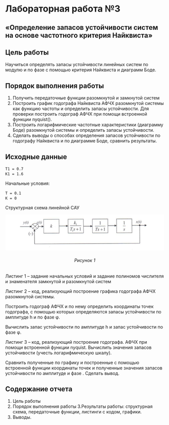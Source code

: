 # Лабораторная работа №3
## «Определение запасов устойчивости систем на основе частотного критерия Найквиста»

## Цель работы
Научиться определять запасы устойчивости линейных систем по модулю и по фазе с помощью критерия Найквиста и диаграмм Боде.

## Порядок выполнения работы
1. Получить передаточные функции разомкнутой и замкнутой систем
2. Построить график годографа Найквиста АФЧХ разомкнутой системы как функцию частоты и определить запасы устойчивости. Для проверки построить годограф АФЧХ при помощи встроенной функции nyquist().
3. Построить логарифмические частотные характеристики (диаграмму Боде) разомкнутой системы и определить запасы устойчивости.
4. Сделать выводы о способах определения запасов устойчивости по годографу Найквиста и по диаграмме Боде, сравнить результаты.

## Исходные данные
```
Т1 = 0.7
К1 = 1.6
```
Начальные условия:
```
Т = 0.1
К = 0
```
Структурная схема линейной САУ

<div align="center">

![struct_sch](struct_sch.png)

###### Рисунок 1

</div>

Листинг 1 – задание начальных условий и задание полиномов числителя и знаменателя замкнутой и разомкнутой систем

Листинг 2 – код, реализующий построение графика годографа АФЧХ разомкнутой системы.

Построить годограф АФЧХ и по нему определить координаты точек годографа, с помощью которых определяются запасы устойчивости по амплитуде h и по фазе φ.

Вычислить запас устойчивости по амплитуде h и запас устойчивости по фазе φ.

Листинг 3 – код, реализующий   построение годографа. АФЧХ при помощи встроенной функции nyquist. Вычислить значения запасов устойчивости (учесть логарифмическую шкалу).

Сравнить полученные по графику и построенные с помощью встроенной функции координаты точек и полученные значения запасов устойчивости по амплитуде и фазе . Сделать вывод.

## Содержание отчета

1. Цель работы
2. Порядок выполнения работы
3.Результаты работы: структурная схема, передаточные функции, листинги с кодом, графики.
4. Выводы.
